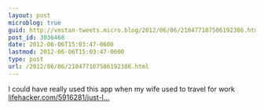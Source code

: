 ```yaml
---
layout: post
microblog: true
guid: http://vmstan-tweets.micro.blog/2012/06/06/210477107506192386.html
post_id: 3036468
date: 2012-06-06T15:03:47-0600
lastmod: 2012-06-06T15:03:47-0600
type: post
url: /2012/06/06/210477107506192386.html
---
```

I could have really used this app when my wife used to travel for work <a href="http://lifehacker.com/5916281/just-landed-notifies-you-when-its-time-to-leave-for-a-seamless-airport-pickup?utm_campaign=socialflow_lifehacker_twitter&utm_source=lifehacker_twitter&utm_medium=socialflow">lifehacker.com/5916281/just-l…</a>
